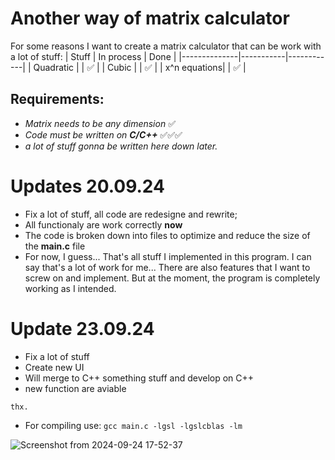 # Another way of matrix calculator
For some reasons I want to create a matrix calculator that can be work with a lot of stuff: 
| Stuff        | In process      | Done |
|--------------|-----------|------------|
| Quadratic    |           |    ✅   |
| Cubic        |           |    ✅   |
| x^n equations|           |    ✅   |
## Requirements:
- *Matrix needs to be any dimension*  ✅
- *Code must be written on* ***C/C++***     ✅✅✅
- *a lot of stuff gonna be written here down later.*

# Updates 20.09.24
- Fix a lot of stuff, all code are redesigne and rewrite;
- All functionaly are work correctly **now**
- The code is broken down into files to optimize and reduce the size of the **main.c** file
- For now, I guess... That's all stuff I implemented in this program. I can say that's a lot of work for me... There are also features that I want to screw on and implement. But at the moment, the program is completely working as I intended.

# Update 23.09.24
- Fix a lot of stuff
- Create new UI
- Will merge to C++ something stuff and develop on C++
- new function are aviable

  
``` thx. ```

- For compiling use:
```gcc main.c -lgsl -lgslcblas -lm```

![Screenshot from 2024-09-24 17-52-37](https://github.com/user-attachments/assets/9a317f61-425f-420f-9d3c-161995ce76fb)
